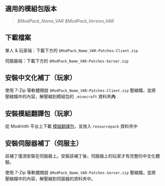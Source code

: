 ## 適用的模組包版本 

> _$ModPack_Name_VAR $ModPack_Version_VAR_

## 下載檔案

單人 & 玩家端：下載下方的 ``$ModPack_Name_VAR-Patches-Client.zip``

伺服器端：下載下方的 ``$ModPack_Name_VAR-Patches-Server.zip``

## 安裝中文化補丁（玩家）

使用 7-Zip 等軟體開啟 ``$ModPack_Name_VAR-Patches-Client.zip`` 壓縮檔，並將壓縮檔中的內容，解壓縮到模組包的 ``.minecraft`` 資料夾**內**

## 安裝模組翻譯包（玩家）

從 Modrinth 平台上下載 [模組翻譯包](https://modrinth.com/resourcepack/modstranslationpack)，並放入 ``resourcepack`` 資料夾中

## 安裝伺服器補丁（伺服主）

該補丁僅須安裝在伺服器上。安裝該補丁後，伺服器上的玩家才有完整的中文化體驗。

使用 7-Zip 等軟體開啟 ``$ModPack_Name_VAR-Patches-Server.zip`` 壓縮檔，並將壓縮檔中的內容，解壓縮到伺服器的資料夾中。
